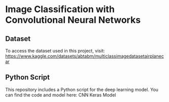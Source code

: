 # Image Classification with Convolutional Neural Networks

## Dataset
To access the dataset used in this project, visit:
https://www.kaggle.com/datasets/abtabm/multiclassimagedatasetairplanecar

## Python Script
This repository includes a Python script for the deep learning model. You can find the code and model here: CNN Keras Model
